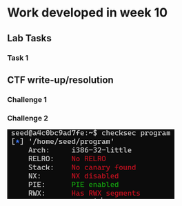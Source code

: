 # Work developed in week 10

## **Lab Tasks**

### Task 1

## **CTF write-up/resolution**

### Challenge 1

### Challenge 2

![checksec](./images/log10_checksec.png)